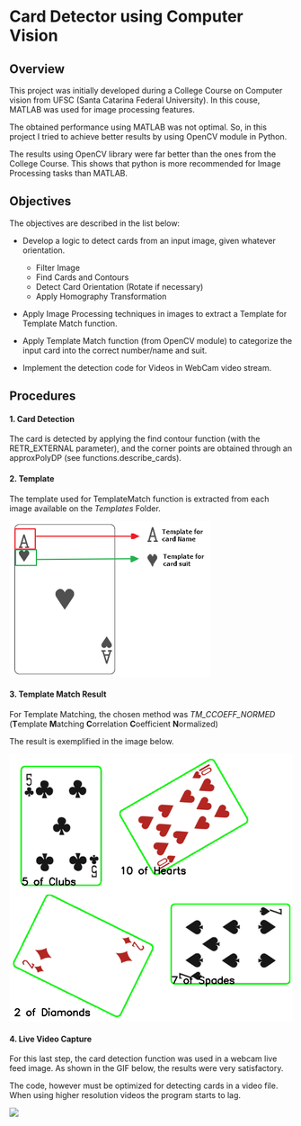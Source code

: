 # Card Detector using Computer Vision 

## Overview


This project was initially developed during a College Course on Computer vision from UFSC (Santa Catarina Federal University).  In this couse, MATLAB was used for image processing features. 

The obtained performance using MATLAB was not optimal. So, in this project I tried to achieve better results by using OpenCV module in Python.  

The results using OpenCV library were far better than the ones from the College Course. This shows that python is more recommended for Image Processing tasks than MATLAB.

## Objectives

The objectives are described in the list below:


- Develop a logic to detect cards from an input image, given whatever orientation.
	- Filter Image
	- Find Cards and Contours
	- Detect Card Orientation (Rotate if necessary)
	- Apply Homography Transformation

- Apply Image Processing techniques in images to  extract a Template for Template Match function.

- Apply Template Match function (from OpenCV module) to categorize the input card into the correct number/name and suit. 

- Implement the detection code for Videos in WebCam video stream.

## Procedures

#### 1. Card Detection

The card is detected by applying the find contour function  (with the RETR_EXTERNAL parameter), and the corner points are obtained through an approxPolyDP (see functions.describe_cards).

#### 2. Template
The template used for TemplateMatch function is extracted from each image available on the *Templates* Folder. 

![Template Image](input_card.png)


#### 3. Template Match Result
For Template Matching, the chosen method was *TM_CCOEFF_NORMED* (**T**emplate **M**atching  **C**orrelation **C**oefficient **N**ormalized)

The result is exemplified in the image below.

![Template Image](detect_result.png)

#### 4. Live Video Capture

For this last step, the card detection function was used in a webcam live feed image. As shown in the GIF below, the results were very satisfactory.

The code, however must be optimized for detecting cards in a video file. When using higher resolution videos the program starts to lag. 

![](WebCam_Test.gif)
